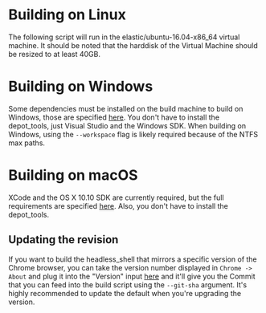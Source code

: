 # Building on Linux
The following script will run in the elastic/ubuntu-16.04-x86_64 virtual machine. It should be noted that the harddisk of the Virtual Machine should be resized to at least 40GB.

# Building on Windows
Some dependencies must be installed on the build machine to build on Windows, those are specified [here](https://chromium.googlesource.com/chromium/src/+/master/docs/windows_build_instructions.md). You don't have to install the depot_tools, just Visual Studio and the Windows SDK. When building on Windows, using the `--workspace` flag is likely required because of the NTFS max paths.

# Building on macOS
XCode and the OS X 10.10 SDK are currently required, but the full requirements are specified [here](https://chromium.googlesource.com/chromium/src/+/master/docs/mac_build_instructions.md). Also, you don't have to install the depot_tools.


## Updating the revision
If you want to build the headless_shell that mirrors a specific version of the Chrome browser, you can take the version number displayed in `Chrome -> About` and plug it into the "Version" input [here](https://omahaproxy.appspot.com/) and it'll give you the Commit that you can feed into the build script using the `--git-sha` argument. It's highly recommended to update the default when you're upgrading the version.
